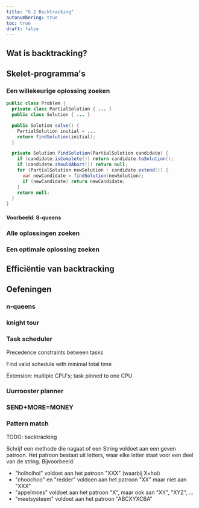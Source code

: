 ```yaml
---
title: "6.2 Backtracking"
autonumbering: true
toc: true
draft: false
---
```


## Wat is backtracking?

## Skelet-programma's

### Een willekeurige oplossing zoeken

```java
public class Problem {
  private class PartialSolution { ... }
  public class Solution { ... }

  public Solution solve() {
    PartialSolution initial = ...
    return findSolution(initial);
  }

  private Solution findSolution(PartialSolution candidate) {
    if (candidate.isComplete()) return candidate.toSolution();
    if (candidate.shouldAbort()) return null;
    for (PartialSolution newSolution : candidate.extend()) {
      var newCandidate = findSolution(newSolution);
      if (newCandidate) return newCandidate;
    }
    return null;
  }
}
```

#### Voorbeeld: 8-queens

### Alle oplossingen zoeken

### Een optimale oplossing zoeken

## Efficiëntie van backtracking

## Oefeningen

### n-queens

### knight tour

### Task scheduler

Precedence constraints between tasks

Find valid schedule with minimal total time

Extension: multiple CPU's; task pinned to one CPU

### Uurrooster planner

### SEND+MORE=MONEY

### Pattern match

TODO: backtracking

Schrijf een methode die nagaat of een String voldoet aan een geven patroon.
Het patroon bestaat uit letters, waar elke letter staat voor een deel van de string.
Bijvoorbeeld:

- "hoihoihoi" voldoet aan het patroon "XXX" (waarbij X=hoi)
- "choochoo" en "redder" voldoen aan het patroon "XX" maar niet aan "XXX"
- "appelmoes" voldoet aan het patroon "X", maar ook aan "XY", "XYZ", ...
- "meetsysteem" voldoet aan het patroon "ABCXYXCBA"
